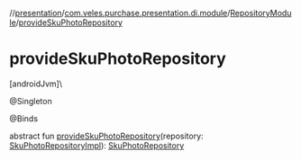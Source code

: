 //[presentation](../../../index.md)/[com.veles.purchase.presentation.di.module](../index.md)/[RepositoryModule](index.md)/[provideSkuPhotoRepository](provide-sku-photo-repository.md)

# provideSkuPhotoRepository

[androidJvm]\

@Singleton

@Binds

abstract fun [provideSkuPhotoRepository](provide-sku-photo-repository.md)(repository: [SkuPhotoRepositoryImpl](../../../../data/data/com.veles.purchase.data.repository.sku/-sku-photo-repository-impl/index.md)): [SkuPhotoRepository](../../../../domain/domain/com.veles.purchase.domain.repository.sku/-sku-photo-repository/index.md)
